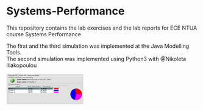 # Systems-Performance

This repository contains the lab exercises and the lab reports for ECE NTUA course Systems Performance </br>

The first and the third simulation was implemented at the Java Modelling Tools.</br>
The second simulation was implemented using Python3 with @Nikoleta Iliakopoulou

<img src="/images/example.png" width="40%" height ="40%">
